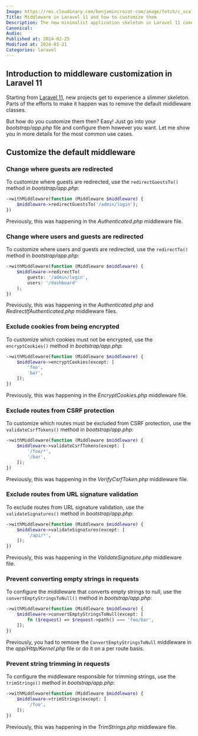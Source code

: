 ```yaml
---
Image: https://res.cloudinary.com/benjamincrozat-com/image/fetch/c_scale,f_webp,q_auto,w_1200/https://github.com/benjamincrozat/content/assets/3613731/6b486727-4fca-4624-8e61-b01f2c526d76
Title: Middleware in Laravel 11 and how to customize them
Description: The new minimalist application skeleton in Laravel 11 comes without middleware classes. Here's how to customize them.
Canonical:
Audio:
Published at: 2024-02-25
Modified at: 2024-03-21
Categories: laravel
---
```


## Introduction to middleware customization in Laravel 11

Starting from [Laravel 11](https://laravel.com/docs/11.x/releases), new projects get to experience a slimmer skeleton. Parts of the efforts to make it happen was to remove the default middleware classes.

But how do you customize them then? Easy! Just go into your *bootstrap/app.php* file and configure them however you want. Let me show you in more details for the most common use cases.

## Customize the default middleware

### Change where guests are redirected

To customize where guests are redirected, use the `redirectGuestsTo()` method in _bootstrap/app.php_:

```php
->withMiddleware(function (Middleware $middleware) {
    $middleware->redirectGuestsTo('/admin/login');
})
```

Previously, this was happening in the *Authenticated.php* middleware file.

### Change where users and guests are redirected

To customize where users and guests are redirected, use the `redirectTo()` method in _bootstrap/app.php_:

```php
->withMiddleware(function (Middleware $middleware) {
    $middleware->redirectTo(
        guests: '/admin/login',
        users: '/dashboard'
    );
})
```

Previously, this was happening in the *Authenticated.php* and *RedirectIfAuthenticated.php* middleware files.

### Exclude cookies from being encrypted

To customize which cookies must not be encrypted, use the `encryptCookies()` method in _bootstrap/app.php_:

```php
->withMiddleware(function (Middleware $middleware) {
    $middleware->encryptCookies(except: [
        'foo',
        'bar',
    ]);
})
```

Previously, this was happening in the *EncryptCookies.php* middleware file.

### Exclude routes from CSRF protection

To customize which routes must be excluded from CSRF protection, use the `validateCsrfTokens()` method in _bootstrap/app.php_:

```php
->withMiddleware(function (Middleware $middleware) {
    $middleware->validateCsrfTokens(except: [
        '/foo/*',
        '/bar',
    ]);
})
```

Previously, this was happening in the *VerifyCsrfToken.php* middleware file.

### Exclude routes from URL signature validation

To exclude routes from URL signature validation, use the `validateSignatures()` method in _bootstrap/app.php_:

```php
->withMiddleware(function (Middleware $middleware) {
    $middleware->validateSignatures(except: [
        '/api/*',
    ]);
})
```

Previously, this was happening in the *ValidateSignature.php* middleware file.

### Prevent converting empty strings in requests

To configure the middleware that converts empty strings to null, use the `convertEmptyStringsToNull()` method in _bootstrap/app.php_:

```php
->withMiddleware(function (Middleware $middleware) {
    $middleware->convertEmptyStringsToNull(except: [
        fn ($request) => $request->path() === 'foo/bar',
    ]);
})
```

Previously, you had to remove the `ConvertEmptyStringsToNull` middleware in the *app/Http/Kernel.php* file or do it on a per route basis.

### Prevent string trimming in requests

To configure the middleware responsible for trimming strings, use the `trimStrings()` method in _bootstrap/app.php_:

```php
->withMiddleware(function (Middleware $middleware) {
    $middleware->trimStrings(except: [
        '/foo',
    ]);
})
```

Previously, this was happening in the *TrimStrings.php* middleware file.

